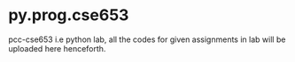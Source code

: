 # py.prog.cse653

pcc-cse653 i.e python lab, all the codes for given assignments in lab will be uploaded here henceforth.